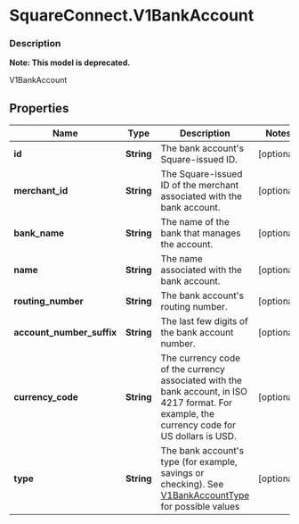 # SquareConnect.V1BankAccount

### Description
**Note: This model is deprecated.**

V1BankAccount

## Properties
Name | Type | Description | Notes
------------ | ------------- | ------------- | -------------
**id** | **String** | The bank account&#39;s Square-issued ID. | [optional] 
**merchant_id** | **String** | The Square-issued ID of the merchant associated with the bank account. | [optional] 
**bank_name** | **String** | The name of the bank that manages the account. | [optional] 
**name** | **String** | The name associated with the bank account. | [optional] 
**routing_number** | **String** | The bank account&#39;s routing number. | [optional] 
**account_number_suffix** | **String** | The last few digits of the bank account number. | [optional] 
**currency_code** | **String** | The currency code of the currency associated with the bank account, in ISO 4217 format. For example, the currency code for US dollars is USD. | [optional] 
**type** | **String** | The bank account&#39;s type (for example, savings or checking). See [V1BankAccountType](#type-v1bankaccounttype) for possible values | [optional] 


